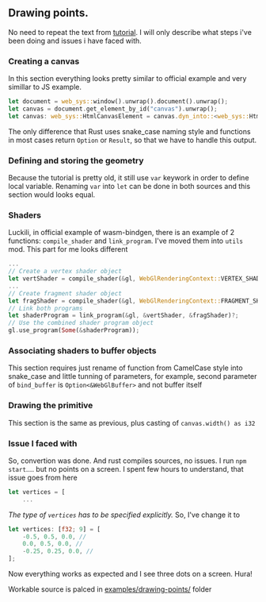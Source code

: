 ## Drawing points.

No need to repeat the text from [tutorial](https://www.tutorialspoint.com/webgl/webgl_drawing_points.htm).
I will only describe what steps i've been doing and issues i have faced with.

### Creating a canvas
In this section everything looks pretty similar to official example and very simillar to JS example.
```rust
let document = web_sys::window().unwrap().document().unwrap();
let canvas = document.get_element_by_id("canvas").unwrap();
let canvas: web_sys::HtmlCanvasElement = canvas.dyn_into::<web_sys::HtmlCanvasElement>()?;
```
The only difference that Rust uses snake_case naming style and functions in most cases return `Option` or `Result`,
so that we have to handle this output.

### Defining and storing the geometry

Because the tutorial is pretty old, it still use `var` keywork in order to define local variable.
Renaming `var` into `let` can be done in both sources and this section would looks equal.

### Shaders
Luckili, in official example of wasm-bindgen, there is an example of 2 functions: `compile_shader` and `link_program`.
I've moved them into `utils` mod.
This part for me looks different
```rust
...
// Create a vertex shader object
let vertShader = compile_shader(&gl, WebGlRenderingContext::VERTEX_SHADER, vertCode)?;
...
// Create fragment shader object
let fragShader = compile_shader(&gl, WebGlRenderingContext::FRAGMENT_SHADER, fragCode)?;
// Link both programs
let shaderProgram = link_program(&gl, &vertShader, &fragShader)?;
// Use the combined shader program object
gl.use_program(Some(&shaderProgram));
```

### Associating shaders to buffer objects
This section requires just rename of function from CamelCase style into snake_case and little tunning of parameters,
for example, second parameter of `bind_buffer` is `Option<&WebGlBuffer>` and not buffer itself

### Drawing the primitive
This section is the same as previous, plus casting of `canvas.width() as i32`

### Issue I faced with
So, convertion was done. And rust compiles sources, no issues. I run `npm start`.... but no points on a screen.
I spent few hours to understand, that issue goes from here
```rust
let vertices = [
    ...
```
*The type of `vertices` has to be specified explicitly.*
So, I've change it to
```rust
let vertices: [f32; 9] = [
    -0.5, 0.5, 0.0, //
    0.0, 0.5, 0.0, //
    -0.25, 0.25, 0.0, //
];
```

Now everything works as expected and I see three dots on a screen. Hura!

Workable source is palced in [examples/drawing-points/](../examples/drawing-points/) folder
